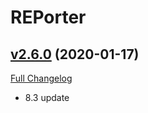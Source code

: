 # REPorter

## [v2.6.0](https://github.com/AcidWeb/REPorter/tree/v2.6.0) (2020-01-17)
[Full Changelog](https://github.com/AcidWeb/REPorter/compare/v2.5.2...v2.6.0)

- 8.3 update  
